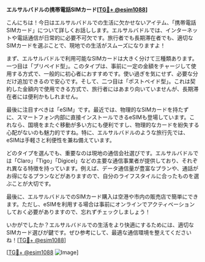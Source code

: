 **エルサルバドルの携帯電話SIMカード[[TG💪+ @esim1088](https://t.me/s/esim1088)]**

こんにちは！今日はエルサルバドルでの生活に欠かせないアイテム、「携帯電話SIMカード」について詳しくお話しします。エルサルバドルでは、インターネットや電話通信が日常的に必要不可欠です。旅行者でも長期滞在者でも、適切なSIMカードを選ぶことで、現地での生活がスムーズになりますよ！

まず、エルサルバドルで利用可能なSIMカードは大きく分けて三種類あります。一つ目は「プリペイド型」。このタイプは、事前に一定の金額をチャージして使用する方式で、一般的に初心者におすすめです。使い過ぎを気にせず、必要な分だけ追加できるので安心です。そして、二つ目は「ポストペイド型」。これは契約した金額内で使用できる方式で、旅行者にはあまり向いていませんが、長期滞在者には便利かもしれません。

最後に注目すべきは「eSIM」です。最近では、物理的なSIMカードを持たずに、スマートフォン内部に直接インストールできるeSIMも登場しています。これなら、国境をまたぐ移動が多い方にも便利ですし、物理的なカードを紛失する心配がないのも魅力的ですね。特に、エルサルバドルのような旅行先では、eSIMは手軽さと利便性を兼ね備えています。

どのタイプを選んでも、重要なのは現地の通信会社選びです。エルサルバドルでは「Claro」「Tigo」「Digicel」などの主要な通信事業者が提供しており、それぞれ異なる特徴を持っています。例えば、データ通信量が豊富なプランや、通話がお得になるプランなどがありますので、自分のライフスタイルに合ったものを選ぶことが大切です。

最後に、エルサルバドルでのSIMカード購入は空港や市内の販売店で簡単にできます。ただし、eSIMを利用する場合は事前にオンラインでアクティベーションしておく必要がありますので、忘れずチェックしましょう！

いかがでしたか？エルサルバドルでの生活をより快適にするためには、適切なSIMカード選びが鍵です。ぜひ参考にして、最適な通信環境を整えてくださいね！[[TG💪+ @esim1088](https://t.me/s/esim1088)]

[[TG💪+ @esim1088](https://t.me/s/esim1088) ![Image](https://i.postimg.cc/Y0z9fWf4/image.png)]